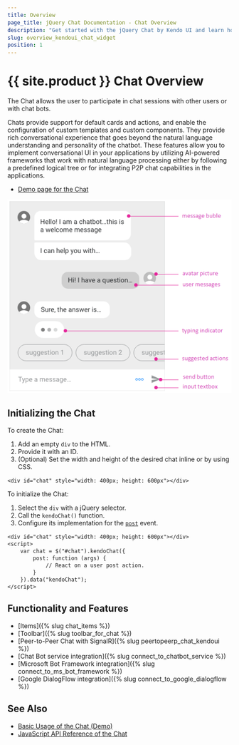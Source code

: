 ```yaml
---
title: Overview
page_title: jQuery Chat Documentation - Chat Overview
description: "Get started with the jQuery Chat by Kendo UI and learn how to create, initialize, and enable the component."
slug: overview_kendoui_chat_widget
position: 1
---
```


# {{ site.product }} Chat Overview

The Chat allows the user to participate in chat sessions with other users or with chat bots.

Chats provide support for default cards and actions, and enable the configuration of custom templates and custom components. They provide rich conversational experience that goes beyond the natural language understanding and personality of the chatbot. These features allow you to implement conversational UI in your applications by utilizing AI-powered frameworks that work with natural language processing either by following a predefined logical tree or for integrating P2P chat capabilities in the applications.

* [Demo page for the Chat](https://demos.telerik.com/kendo-ui/chat/index)

![Kendo UI for jQuery Chat Structure](images/chat-structure-no-toolbar.png)

## Initializing the Chat

To create the Chat:

1. Add an empty `div` to the HTML.
1. Provide it with an ID.
1. (Optional) Set the width and height of the desired chat inline or by using CSS.

```dojo
<div id="chat" style="width: 400px; height: 600px"></div>
```

To initialize the Chat:

1. Select the `div` with a jQuery selector.
1. Call the `kendoChat()` function.
1. Configure its implementation for the [`post`](/api/javascript/ui/chat/events/post) event.

```dojo
<div id="chat" style="width: 400px; height: 600px"></div>
<script>
	var chat = $("#chat").kendoChat({
		post: function (args) {
			// React on a user post action.
		}
	}).data("kendoChat");
</script>
```

## Functionality and Features

* [Items]({% slug chat_items %})
* [Toolbar]({% slug toolbar_for_chat %})
* [Peer-to-Peer Chat with SignalR]({% slug peertopeerp_chat_kendoui %})
* [Chat Bot service integration]({% slug connect_to_chatbot_service %})
* [Microsoft Bot Framework integration]({% slug connect_to_ms_bot_framework %})
* [Google DialogFlow integration]({% slug connect_to_google_dialogflow %})

## See Also

* [Basic Usage of the Chat (Demo)](https://demos.telerik.com/kendo-ui/chat/index)
* [JavaScript API Reference of the Chat](/api/javascript/ui/chat)
